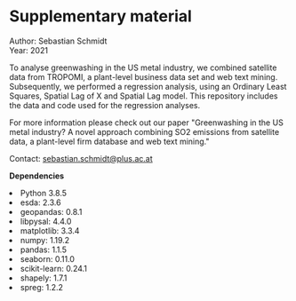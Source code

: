 # Supplementary material

Author: Sebastian Schmidt <br>
Year: 2021

To analyse greenwashing in the US metal industry, we combined satellite data from TROPOMI, a plant-level business data set and web text mining. Subsequently, we performed a regression analysis, using an Ordinary Least Squares, Spatial Lag of X and Spatial Lag model. This repository includes the data and code used for the regression analyses.

For more information please check out our paper "Greenwashing in the US metal industry? A novel approach combining SO2 emissions from satellite data, a plant-level firm database and web text mining."

Contact: sebastian.schmidt@plus.ac.at

<b>Dependencies</b>
<li> Python 3.8.5
<li> esda: 2.3.6 
<li> geopandas: 0.8.1
<li> libpysal: 4.4.0
<li> matplotlib: 3.3.4
<li> numpy: 1.19.2 
<li> pandas: 1.1.5 
<li> seaborn: 0.11.0 
<li> scikit-learn: 0.24.1 
<li> shapely: 1.7.1 
<li> spreg: 1.2.2


